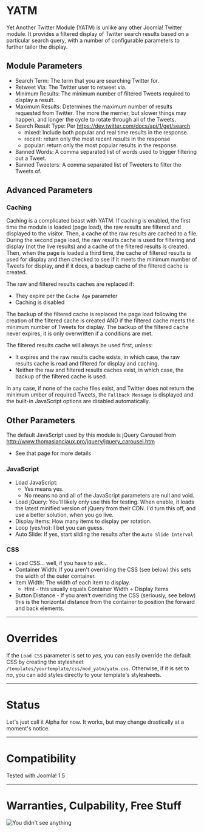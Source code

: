 # YATM

Yet Another Twitter Module (YATM) is unlike any other Joomla! Twitter module. It provides a filtered display of Twitter search results based on a particular search query, with a number of configurable parameters to further tailor the display.

## Module Parameters

* Search Term: The term that you are searching Twitter for.
* Retweet Via: The Twitter user to retweet via.
* Minimum Results: The minimum number of filtered Tweets required to display a result.
* Maximum Results: Determines the maximum number of results requested from Twitter. The more the merrier, but slower things may happen, and longer the cycle to rotate through all of the Tweets.
* Search Result Type: Per https://dev.twitter.com/docs/api/1/get/search
    * mixed: Include both popular and real time results in the response.
    * recent: return only the most recent results in the response
    * popular: return only the most popular results in the response.
* Banned Words: A comma separated list of words used to trigger filtering out a Tweet.
* Banned Tweeters: A comma separated list of Tweeters to filter the Tweets of.

## Advanced Parameters
### Caching
Caching is a complicated beast with YATM. If caching is enabled, the first time the module is loaded (page load), the raw results are filtered and displayed to the visitor. Then, a cache of the raw results are cached to a file. During the second page load, the raw results cache is used for filtering and display (not the live results) and a cache of the filtered results is created. Then, when the page is loaded a third time, the cache of filtered results is used for display and then checked to see if it meets the minimum number of Tweets for display, and if it does, a backup cache of the filtered cache is created.

The raw and filtered results caches are replaced if:
* They expire per the `Cache Age` parameter
* Caching is disabled

The backup of the filtered cache is replaced the page load following the creation of the filtered cache is created AND if the filtered cache meets the minimum number of Tweets for display. The backup of the filtered cache never expires, it is only overwritten if a conditions are met.

The filtered results cache will always be used first, unless:
* It expires and the raw results cache exists, in which case, the raw results cache is read and filtered for display and caching.
* Neither the raw and filtered results caches exist, in which case, the backup of the filtered cache is used.

In any case, if none of the cache files exist, and Twitter does not return the minimum umber of required Tweets, the `Fallback Message` is displayed and the built-in JavaScript options are disabled automatically.

## Other Parameters
The default JavaScript used by this module is jQuery Carousel from http://www.thomaslanciaux.pro/jquery/jquery_carousel.htm
* See that page for more details
### JavaScript
* Load JavaScript:
   * Yes means yes.
   * No means no and all of the JavaScript parameters are null and void.
* Load jQuery: You'll likely only use this for testing. When enable, it loads the latest minified version of jQuery from their CDN. I'd turn this off, and use a better solution, when you go live.
* Display Items: How many items to display per rotation.
* Loop (yes/no): I bet you can guess.
* Auto Slide: If yes, start sliding the results after the `Auto Slide Interval`

### CSS
* Load CSS... well, if you have to ask...
* Container Width: If you aren't overriding the CSS (see below) this sets the width of the outer container.
* Item Width: The width of each item to display. 
   * Hint - this usually equals Container Width ÷ Display Items
* Button Distance - If you aren't overriding the CSS (seriously, see below) this is the horizontal distance from the container to position the forward and back elements.


---
# Overrides
If the `Load CSS` parameter is set to *yes*, you can easily override the default CSS by creating the stylesheet `/templates/yourtemplate/css/mod_yatm/yatm.css`. Otherwise, if it is set to *no*, you can add styles directly to your template's stylesheets.

---
# Status
Let's just call it Alpha for now. It works, but may change drastically at a moment's notice.

---
# Compatibility
Tested with Joomla! 1.5

---
# Warranties, Culpability, Free Stuff
![You didn't see anything](http://24.media.tumblr.com/tumblr_me7k9knNtH1rlerpuo1_500.gif)




